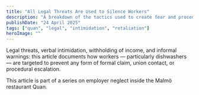 ```yaml
---
title: "All Legal Threats Are Used to Silence Workers"
description: "A breakdown of the tactics used to create fear and procedural confusion inside Swedish restaurant kitchens."
publishDate: "24 April 2025"
tags: ["quan", "legal", "intimidation", "retaliation"]
heroImage: ""
---
```


Legal threats, verbal intimidation, withholding of income, and informal warnings:
this article documents how workers — particularly dishwashers — are targeted to prevent any form of formal claim, union contact, or procedural escalation.

This article is part of a series on employer neglect inside the Malmö restaurant Quan.
